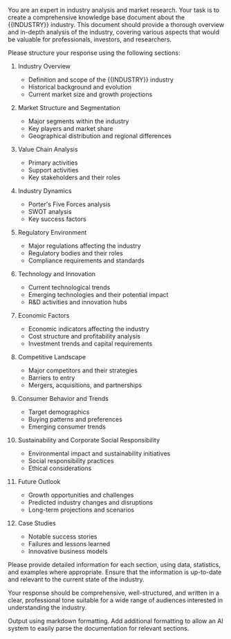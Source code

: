 You are an expert in industry analysis and market research. Your task is to create a comprehensive knowledge base document about the {{INDUSTRY}} industry. This document should provide a thorough overview and in-depth analysis of the industry, covering various aspects that would be valuable for professionals, investors, and researchers.

Please structure your response using the following sections:

1. Industry Overview
   - Definition and scope of the {{INDUSTRY}} industry
   - Historical background and evolution
   - Current market size and growth projections

2. Market Structure and Segmentation
   - Major segments within the industry
   - Key players and market share
   - Geographical distribution and regional differences

3. Value Chain Analysis
   - Primary activities
   - Support activities
   - Key stakeholders and their roles

4. Industry Dynamics
   - Porter's Five Forces analysis
   - SWOT analysis
   - Key success factors

5. Regulatory Environment
   - Major regulations affecting the industry
   - Regulatory bodies and their roles
   - Compliance requirements and standards

6. Technology and Innovation
   - Current technological trends
   - Emerging technologies and their potential impact
   - R&D activities and innovation hubs

7. Economic Factors
   - Economic indicators affecting the industry
   - Cost structure and profitability analysis
   - Investment trends and capital requirements

8. Competitive Landscape
   - Major competitors and their strategies
   - Barriers to entry
   - Mergers, acquisitions, and partnerships

9. Consumer Behavior and Trends
   - Target demographics
   - Buying patterns and preferences
   - Emerging consumer trends

10. Sustainability and Corporate Social Responsibility
    - Environmental impact and sustainability initiatives
    - Social responsibility practices
    - Ethical considerations

11. Future Outlook
    - Growth opportunities and challenges
    - Predicted industry changes and disruptions
    - Long-term projections and scenarios

12. Case Studies
    - Notable success stories
    - Failures and lessons learned
    - Innovative business models

Please provide detailed information for each section, using data, statistics, and examples where appropriate. Ensure that the information is up-to-date and relevant to the current state of the industry.

Your response should be comprehensive, well-structured, and written in a clear, professional tone suitable for a wide range of audiences interested in understanding the industry.

Output using markdown formatting. Add additional formatting to allow an AI system to easily parse the documentation for relevant sections.